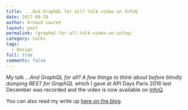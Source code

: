 ```yaml
---
title: ...And GraphQL for all? talk video on InfoQ
date: 2017-09-29
author: Arnaud Lauret
layout: post
permalink: /graphql-for-all-talk-video-on-infoq/
category: talks
tags:
  - Design
full: true
comments: false
---
```


My talk _...And GraphQL for all? A few things to think about before blindly dumping REST for GraphQL_ which I gave at API Days Paris 2016 last December was recorded and the video is now available on [InfoQ](https://www.infoq.com/presentations/api-rest-graphql).

You can also read my write up [here on the blog](/and-graphql-for-all-a-few-things-to-think-about-before-blindly-dumping-rest-for-graphql/).